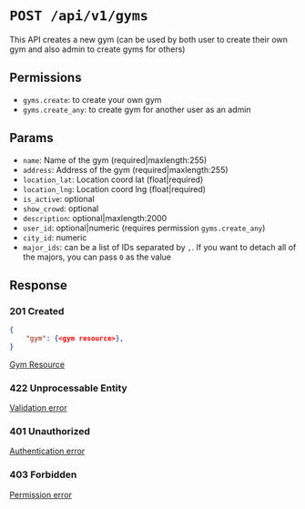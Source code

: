 # `POST /api/v1/gyms`
This API creates a new gym (can be used by both user to create their own gym and also admin to create gyms for others)


## Permissions
- `gyms.create`: to create your own gym
- `gyms.create_any`: to create gym for another user as an admin

## Params

- `name`: Name of the gym (required|maxlength:255)
- `address`: Address of the gym (required|maxlength:255)
- `location_lat`: Location coord lat (float|required)
- `location_lng`: Location coord lng (float|required)
- `is_active`: optional
- `show_crowd`: optional
- `description`: optional|maxlength:2000
- `user_id`: optional|numeric (requires permission `gyms.create_any`)
- `city_id`: numeric
- `major_ids`: can be a list of IDs separated by `,`. If you want to detach all of the majors, you can pass `0` as the value

## Response

### 201 Created
```json
{
    "gym": {<gym resource>},
}
```

[Gym Resource](gym_resource.md)

### 422 Unprocessable Entity
[Validation error](../_globals/validation-errors.md)

### 401 Unauthorized
[Authentication error](../_globals/authentication-errors.md)

### 403 Forbidden
[Permission error](../_globals/permission-errors.md)
